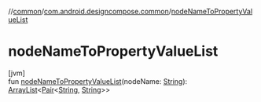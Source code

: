 //[common](../../index.md)/[com.android.designcompose.common](index.md)/[nodeNameToPropertyValueList](node-name-to-property-value-list.md)

# nodeNameToPropertyValueList

[jvm]\
fun [nodeNameToPropertyValueList](node-name-to-property-value-list.md)(nodeName: [String](https://kotlinlang.org/api/latest/jvm/stdlib/kotlin/-string/index.html)): [ArrayList](https://kotlinlang.org/api/latest/jvm/stdlib/kotlin.collections/-array-list/index.html)&lt;[Pair](https://kotlinlang.org/api/latest/jvm/stdlib/kotlin/-pair/index.html)&lt;[String](https://kotlinlang.org/api/latest/jvm/stdlib/kotlin/-string/index.html), [String](https://kotlinlang.org/api/latest/jvm/stdlib/kotlin/-string/index.html)&gt;&gt;
